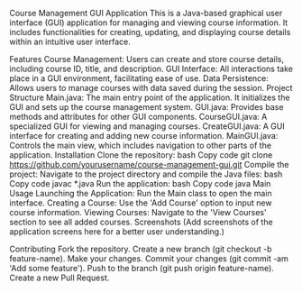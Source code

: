 Course Management GUI Application
This is a Java-based graphical user interface (GUI) application for managing and viewing course information. It includes functionalities for creating, updating, and displaying course details within an intuitive user interface.

Features
Course Management: Users can create and store course details, including course ID, title, and description.
GUI Interface: All interactions take place in a GUI environment, facilitating ease of use.
Data Persistence: Allows users to manage courses with data saved during the session.
Project Structure
Main.java: The main entry point of the application. It initializes the GUI and sets up the course management system.
GUI.java: Provides base methods and attributes for other GUI components.
CourseGUI.java: A specialized GUI for viewing and managing courses.
CreateGUI.java: A GUI interface for creating and adding new course information.
MainGUI.java: Controls the main view, which includes navigation to other parts of the application.
Installation
Clone the repository:
bash
Copy code
git clone https://github.com/yourusername/course-management-gui.git
Compile the project: Navigate to the project directory and compile the Java files:
bash
Copy code
javac *.java
Run the application:
bash
Copy code
java Main
Usage
Launching the Application: Run the Main class to open the main interface.
Creating a Course: Use the 'Add Course' option to input new course information.
Viewing Courses: Navigate to the 'View Courses' section to see all added courses.
Screenshots
(Add screenshots of the application screens here for a better user understanding.)

Contributing
Fork the repository.
Create a new branch (git checkout -b feature-name).
Make your changes.
Commit your changes (git commit -am 'Add some feature').
Push to the branch (git push origin feature-name).
Create a new Pull Request.
